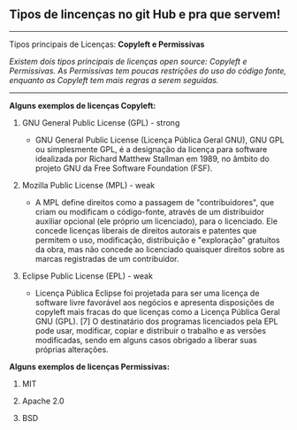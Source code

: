## Tipos de lincenças no git Hub e pra que servem!

---

Tipos principais de Licenças: **Copyleft e Permissivas**

_Existem dois tipos principais de licenças open source: Copyleft e Permissivas. As Permissivas tem poucas restrições do uso do código fonte, enquanto as Copyleft tem mais regras a serem seguidas._

---

**Alguns exemplos de licenças Copyleft:**

1. GNU General Public License (GPL) - strong
   * GNU General Public License (Licença Pública Geral GNU), GNU GPL ou simplesmente GPL, é a designação da licença para software idealizada por Richard Matthew Stallman em 1989, no âmbito do projeto GNU da Free Software Foundation (FSF).

2. Mozilla Public License (MPL) - weak
   * A MPL define direitos como a passagem de "contribuidores", que criam ou modificam o código-fonte, através de um distribuidor auxiliar opcional (ele próprio um licenciado), para o licenciado. Ele concede licenças liberais de direitos autorais e patentes que permitem o uso, modificação, distribuição e "exploração" gratuitos da obra, mas não concede ao licenciado quaisquer direitos sobre as marcas registradas de um contribuidor.

3. Eclipse Public License (EPL) - weak
   *  Licença Pública Eclipse foi projetada para ser uma licença de software livre favorável aos negócios e apresenta disposições de copyleft mais fracas do que licenças como a Licença Pública Geral GNU (GPL). [7] O destinatário dos programas licenciados pela EPL pode usar, modificar, copiar e distribuir o trabalho e as versões modificadas, sendo em alguns casos obrigado a liberar suas próprias alterações.

**Alguns exemplos de licenças Permissivas:**

1. MIT

2. Apache 2.0

3. BSD
